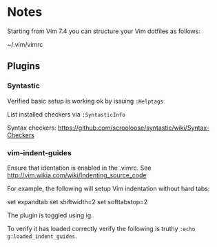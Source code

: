 # Notes

Starting from Vim 7.4 you can structure your Vim dotfiles as follows:

~/.vim/vimrc

## Plugins

### Syntastic

Verified basic setup is working ok by issuing `:Helptags`

List installed checkers via `:SyntasticInfo`

Syntax checkers: https://github.com/scrooloose/syntastic/wiki/Syntax-Checkers

### vim-indent-guides

Ensure that identation is enabled in the .vimrc. See http://vim.wikia.com/wiki/Indenting_source_code 

For example, the following will setup Vim indentation without hard tabs:

set expandtab
set shiftwidth=2
set softtabstop=2

The plugin is toggled using <Leader>ig.

To verify it has loaded correctly verify the following is truthy `:echo g:loaded_indent_guides`.

